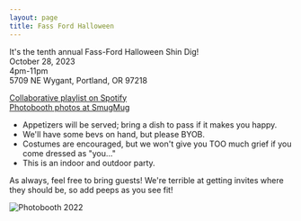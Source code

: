 ```yaml
---
layout: page
title: Fass Ford Halloween
---
```


<style>
  .main .content {
    text-align: center;
  }
</style>

It's the tenth annual Fass-Ford Halloween Shin Dig!<br />
October 28, 2023<br />
4pm-11pm<br />
5709 NE Wygant, Portland, OR 97218<br />

[Collaborative playlist on Spotify](https://open.spotify.com/playlist/30pVYbqNnCFwjzEiOeJCLC)<br />
[Photobooth photos at SmugMug](https://artyms.smugmug.com/Halloween-Parties/n-fmBJT6)<br />

* Appetizers will be served; bring a dish to pass if it makes you happy.<br />
* We'll have some bevs on hand, but please BYOB.<br />
* Costumes are encouraged, but we won't give you TOO much grief if you come dressed as "you..."<br />
* This is an indoor and outdoor party.<br />

As always, feel free to bring guests! We're terrible at getting invites where they should be, so add peeps as you see fit!<br />


![Photobooth 2022](/assets/images/HalloweenPhotobooth2022.JPG)
